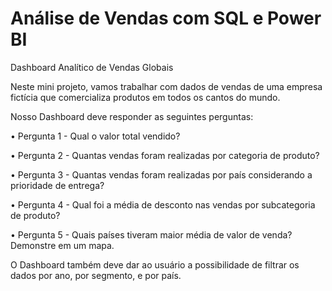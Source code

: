 # Análise de Vendas com SQL e Power BI  

Dashboard Analítico de Vendas Globais

Neste mini projeto, vamos trabalhar com dados de vendas de uma empresa fictícia que comercializa produtos em todos os cantos do mundo.

Nosso Dashboard deve responder as seguintes perguntas:

• Pergunta 1 - Qual o valor total vendido?

• Pergunta 2 - Quantas vendas foram realizadas por categoria de produto?

• Pergunta 3 - Quantas vendas foram realizadas por país considerando a prioridade de entrega?

• Pergunta 4 - Qual foi a média de desconto nas vendas por subcategoria de produto?

• Pergunta 5 - Quais países tiveram maior média de valor de venda? Demonstre em um mapa.

O Dashboard também deve dar ao usuário a possibilidade de filtrar os dados por ano, por segmento, e por país.
